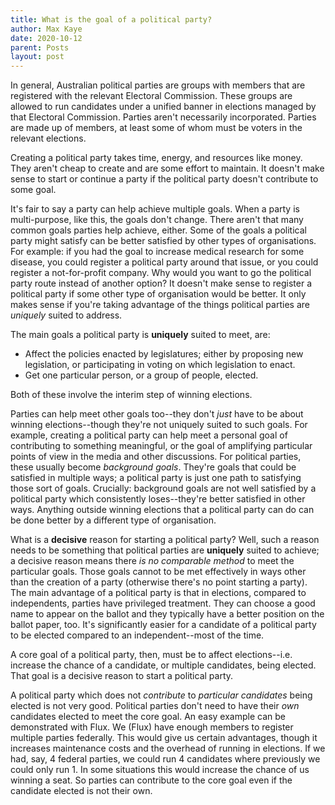 ```yaml
---
title: What is the goal of a political party?
author: Max Kaye
date: 2020-10-12
parent: Posts
layout: post
---
```


In general, Australian political parties are groups with members that are registered with the relevant Electoral Commission. These groups are allowed to run candidates under a unified banner in elections managed by that Electoral Commission. Parties aren't necessarily incorporated. Parties are made up of members, at least some of whom must be voters in the relevant elections.

Creating a political party takes time, energy, and resources like money. They aren't cheap to create and are some effort to maintain. It doesn't make sense to start or continue a party if the political party doesn't contribute to some goal.

It's fair to say a party can help achieve multiple goals. When a party is multi-purpose, like this, the goals don't change. There aren't that many common goals parties help achieve, either. Some of the goals a political party might satisfy can be better satisfied by other types of organisations. For example: if you had the goal to increase medical research for some disease, you could register a political party around that issue, or you could register a not-for-profit company. Why would you want to go the political party route instead of another option? It doesn't make sense to register a political party if some other type of organisation would be better. It only makes sense if you're taking advantage of the things political parties are *uniquely* suited to address.

The main goals a political party is **uniquely** suited to meet, are:

* Affect the policies enacted by legislatures; either by proposing new legislation, or participating in voting on which legislation to enact.
* Get one particular person, or a group of people, elected.

Both of these involve the interim step of winning elections.

Parties can help meet other goals too--they don't *just* have to be about winning elections--though they're not uniquely suited to such goals. For example, creating a political party can help meet a personal goal of contributing to something meaningful, or the goal of amplifying particular points of view in the media and other discussions. For political parties, these usually become *background goals*. They're goals that could be satisfied in multiple ways; a political party is just one path to satisfying those sort of goals. Crucially: background goals are not well satisfied by a political party which consistently loses--they're better satisfied in other ways. Anything outside winning elections that a political party can do can be done better by a different type of organisation.

<!-- Satisfying background goals is not a **decisive** reason for doing something. -->

What is a **decisive** reason for starting a political party? Well, such a reason needs to be something that political parties are **uniquely** suited to achieve; a decisive reason means there *is no comparable method* to meet the particular goals. Those goals cannot to be met effectively in ways other than the creation of a party (otherwise there's no point starting a party). The main advantage of a political party is that in elections, compared to independents, parties have privileged treatment. They can choose a good name to appear on the ballot and they typically have a better position on the ballot paper, too. It's significantly easier for a candidate of a political party to be elected compared to an independent--most of the time.

A core goal of a political party, then, must be to affect elections--i.e. increase the chance of a candidate, or multiple candidates, being elected. That goal is a decisive reason to start a political party.

A political party which does not *contribute* to *particular candidates* being elected is not very good. Political parties don't need to have their *own* candidates elected to meet the core goal. An easy example can be demonstrated with Flux. We (Flux) have enough members to register multiple parties federally. This would give us certain advantages, though it increases maintenance costs and the overhead of running in elections. If we had, say, 4 federal parties, we could run 4 candidates where previously we could only run 1. In some situations this would increase the chance of us winning a seat. So parties can contribute to the core goal even if the candidate elected is not their own.
